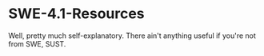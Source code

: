 # SWE-4.1-Resources
Well, pretty much self-explanatory. There ain't anything useful if you're not from SWE, SUST.
